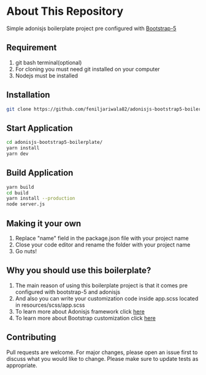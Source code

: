 # About This Repository

Simple adonisjs boilerplate project pre configured with [Bootstrap-5](https://getbootstrap.com/docs/5.0/getting-started/introduction/)

## Requirement

1. git bash terminal(optional)
2. For cloning you must need git installed on your computer
3. Nodejs must be installed

## Installation

```bash
git clone https://github.com/feniljariwala82/adonisjs-bootstrap5-boilerplate.git
```

## Start Application

```bash
cd adonisjs-bootstrap5-boilerplate/
yarn install
yarn dev
```

## Build Application

```bash
yarn build
cd build
yarn install --production
node server.js
```

## Making it your own

1. Replace "name" field in the package.json file with your project name
2. Close your code editor and rename the folder with your project name
3. Go nuts!

## Why you should use this boilerplate?

1. The main reason of using this boilerplate project is that it comes pre configured with bootstrap-5 and adonisjs
2. And also you can write your customization code inside app.scss located in resources/scss/app.scss
3. To learn more about Adonisjs framework click [here](https://adonisjs.com/)
4. To learn more about Bootstrap customization click [here](https://getbootstrap.com/docs/5.0/customize/overview/)

## Contributing

Pull requests are welcome. For major changes, please open an issue first to discuss what you would like to change.
Please make sure to update tests as appropriate.
